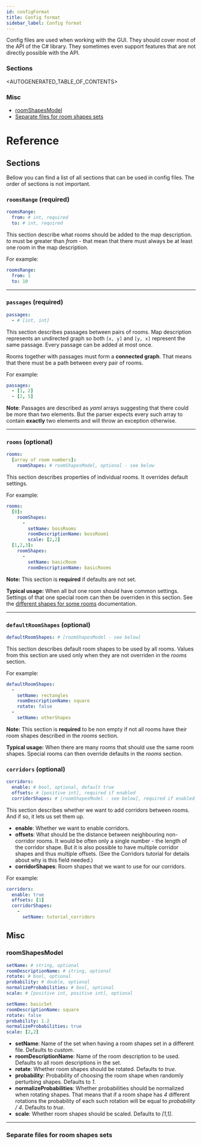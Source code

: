 ```yaml
---
id: configFormat
title: Config format
sidebar_label: Config format
---
```


Config files are used when working with the GUI. They should cover most of the API of the C# library. They sometimes even support features that are not directly possible with the API.

### Sections
<AUTOGENERATED_TABLE_OF_CONTENTS>

### Misc
- [roomShapesModel](#roomShapesModel)
- [Separate files for room shapes sets](#separate-files-for-room-shapes-sets)


# Reference

## Sections
Bellow you can find a list of all sections that can be used in config files. The order of sections is not important.

### `roomsRange` (required)
```yaml
roomsRange:
  from: # int, required
  to: # int, required
```

This section describe what rooms should be added to the map description. _to_ must be greater than _from_ - that mean that there must always be at least one room in the map description.

For example:
```yaml
roomsRange:
  from: 1      
  to: 10
```

---

### `passages` (required)
```yaml
passages:
  - # [int, int]   
```
This section describes passages between pairs of rooms. Map description represents an undirected graph so both `[x, y]` and `[y, x]` represent the same passage. Every passage can be added at most once.

Rooms together with passages must form a **connected graph**. That means that there must be a path between every pair of rooms.

For example:
```yaml
passages:
  - [1, 2]
  - [2, 5] 
```

**Note**: Passages are described as _yaml_ arrays suggesting that there could be more than two elements. But the parser expects every such array to contain **exactly** two elements and will throw an exception otherwise.

---

### `rooms` (optional)
```yaml
rooms:
  [array of room numbers]:
    roomShapes: # roomShapesModel, optional - see below
```

This section describes properties of individual rooms. It overrides default settings.

For example:
```yaml
rooms:
  [8]:
    roomShapes:
      -
        setName: bossRooms
        roomDescriptionName: bossRoom1
        scale: [2,2]
  [1,2,3]:
    roomShapes:
      -
        setName: basicRoom
        roomDescriptionName: basicRooms
```

**Note:** This section is **required** if defaults are not set.

**Typical usage:**
When all but one room should have common settings. Settings of that one special room can then be overriden in this section. See the [different shapes for some rooms](differentShapesMapDescription.md) documentation.

---

### `defaultRoomShapes` (optional)
```yaml
defaultRoomShapes: # [roomShapesModel - see below]
```

This section describes default room shapes to be used by all rooms. Values from this section are used only when they are not overriden in the _rooms_ section.

For example:
```yaml
defaultRoomShapes:
  -
    setName: rectangles
    roomDescriptionName: square
    rotate: false
  -
    setName: otherShapes
```

**Note:** This section is **required** to be non empty if not all rooms have their room shapes described in the _rooms_ section.

**Typical usage:** When there are many rooms that should use the same room shapes. Special rooms can then override defaults in the _rooms_ section.

### `corridors` (optional)
```yaml
corridors:
  enable: # bool, optional, default true
  offsets: # [positive int], required if enabled
  corridorShapes: # [roomShapesModel - see below], required if enabled
```

This section describes whether we want to add corridors between rooms. And if so, it lets us set them up.

- **enable**: Whether we want to enable corridors.
- **offsets**: What should be the distance between neighbouring non-corridor rooms. It would be often only a single number - the length of the corridor shape. But it is also possible to have multiple corridor shapes and thus multiple offsets. (See the Corridors tutorial for details about why is this field needed.)
- **corridorShapes**: Room shapes that we want to use for our corridors.

For example:
```yaml
corridors:
  enable: true
  offsets: [1]
  corridorShapes:
    -
      setName: tutorial_corridors
```

## Misc

### roomShapesModel
```yaml
setName: # string, optional
roomDescriptionName: # string, optional
rotate: # bool, optional
probability: # double, optional
normalizeProbabilities: # bool, optional
scale: # [positive int, positive int], optional
```

```yaml
setName: basicSet
roomDescriptionName: square
rotate: false
probability: 1.2
normalizeProbabilities: true
scale: [2,2]
```

- **setName**: Name of the set when having a room shapes set in a different file. Defaults to _custom_.
- **roomDescriptionName**: Name of the room description to be used. Defaults to all room descriptions in the set.
- **rotate**: Whether room shapes should be rotated. Defaults to _true_.
- **probability**: Probability of choosing the room shape when randomly perturbing shapes. Defaults to _1_.
- **normalizeProbabilities**: Whether probabilities should be normalized when rotating shapes. That means that if a room shape has _4_ different rotations the probability of each such rotation will be equal to _probability / 4_. Defaults to _true_.
- **scale**: Whether room shapes should be scaled. Defaults to _[1,1]_.

---

### Separate files for room shapes sets